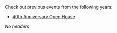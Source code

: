 Check out previous events from the following years:

-   [40th Anniversary Open
    House](https://wiki.wmfo.org/About_WMFO/Events/Past_Events/40th_Anniversary_Open_House "About_WMFO/Events/Past_Events/40th_Anniversary_Open_House")

*No headers*
